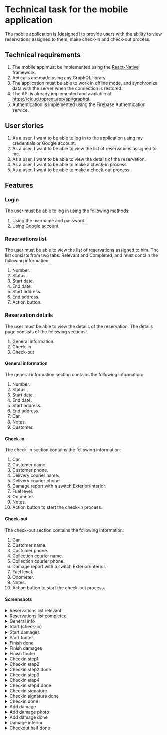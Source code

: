 # Technical task for the mobile application

The mobile application is [designed] to provide users with the ability to view reservations assigned to them, make check-in and check-out process.

## Technical requirements
1. The mobile app must be implemented using the [React-Native](https://reactnative.dev) framework.
2. Api calls are made using any GraphQL library.
3. The application must be able to work in offline mode, and synchronize data with the server when the connection is restored.
4. The API is already implemented and available at https://cloud.toprent.app/api/graphql.
5. Authentication is implemented using the Firebase Authentication service.

## User stories
1. As a user, I want to be able to log in to the application using my credentials or Google account.
2. As a user, I want to be able to view the list of reservations assigned to me.
3. As a user, I want to be able to view the details of the reservation.
4. As a user, I want to be able to make a check-in process.
5. As a user, I want to be able to make a check-out process.

## Features

### Login
The user must be able to log in using the following methods:
1. Using the username and password.
2. Using Google account.

### Reservations list
The user must be able to view the list of reservations assigned to him.
The list consists from two tabs: Relevant and Completed, and must contain the following information:
1. Number.
2. Status.
3. Start date.
4. End date.
5. Start address.
6. End address.
7. Action button.

### Reservation details
The user must be able to view the details of the reservation.
The details page consists of the following sections:
1. General information.
2. Check-in
3. Check-out

#### General information
The general information section contains the following information:
1. Number.
2. Status.
3. Start date.
4. End date.
5. Start address.
6. End address.
7. Car.
8. Notes.
9. Customer.

#### Check-in
The check-in section contains the following information:
1. Car.
2. Customer name.
3. Customer phone.
4. Delivery courier name.
5. Delivery courier phone.
6. Damage report with a switch Exterior/Interior.
7. Fuel level.
8. Odometer.
9. Notes.
10. Action button to start the check-in process.

#### Check-out
The check-out section contains the following information:
1. Car.
2. Customer name.
3. Customer phone.
4. Collection courier name.
5. Collection courier phone.
6. Damage report with a switch Exterior/Interior.
7. Fuel level.
8. Odometer.
9. Notes.
10. Action button to start the check-out process.


#### Screenshots
<details>
  <summary>Reservations list relevant</summary>
  <img alt="reservations-relevant" src=".github/reservations-relevant.png" />
</details>
<details>
  <summary>Reservations list completed</summary>
  <img alt="reservations-completed" src=".github/reservations-completed.png" />
</details>
<details>
  <summary>General info</summary>
  <img alt="general-info" src=".github/general-info.png" />
</details>
<details>
  <summary>Start (check-in)</summary>
  <img alt="start" src=".github/start.png" />
</details>
<details>
  <summary>Start damages</summary>
  <img alt="start-damages" src=".github/start-damages.png" />
</details>
<details>
  <summary>Start footer</summary>
  <img alt="start-footer" src=".github/start-footer.png" />
</details>
<details>
  <summary>Finish done</summary>
  <img alt="finish-done" src=".github/finish-done.png" />
</details>
<details>
  <summary>Finish damages</summary>
  <img alt="finish-damages" src=".github/finish-damages.png" />
</details>
<details>
  <summary>Finish footer</summary>
  <img alt="finish-footer" src=".github/finish-footer.png" />
</details>
<details>
  <summary>Checkin step1</summary>
  <img alt="checkin-step1" src=".github/checkin-step1.png" />
</details>
<details>
  <summary>Checkin step2</summary>
  <img alt="checkin-step2" src=".github/checkin-step2.png" />
</details>
<details>
  <summary>Checkin step2 done</summary>
  <img alt="checkin-step2-done" src=".github/checkin-step2-done.png" />
</details>
<details>
  <summary>Checkin step3</summary>
  <img alt="checkin-step3" src=".github/checkin-step3.png" />
</details>
<details>
  <summary>Checkin step4</summary>
  <img alt="checkin-step4" src=".github/checkin-step4.png" />
</details>
<details>
  <summary>Checkin step4 done</summary>
  <img alt="checkin-step4-done" src=".github/checkin-step4-done.png" />
</details>
<details>
  <summary>Checkin signature</summary>
  <img alt="checkin-signature" src=".github/checkin-signature.png" />
</details>
<details>
  <summary>Checkin signature done</summary>
  <img alt="checkin-signature-done" src=".github/checkin-signature-done.png" />
</details>
<details>
  <summary>Checkin done</summary>
  <img alt="checkin-done" src=".github/checkin-done.png" />
</details>
<details>
  <summary>Add damage</summary>
  <img alt="add-damage" src=".github/add-damage.png" />
</details>
<details>
  <summary>Add damage photo</summary>
  <img alt="add-damage-photo" src=".github/add-damage-photo.png" />
</details>
<details>
  <summary>Add damage done</summary>
  <img alt="add-damage-done" src=".github/add-damage-done.png" />
</details>
<details>
  <summary>Damage interior</summary>
  <img alt="damage-interior" src=".github/damage-interior.png" />
</details>
<details>
  <summary>Checkout half done</summary>
  <img alt="checkout-half-done" src=".github/checkout-half-done.png" />
</details>

